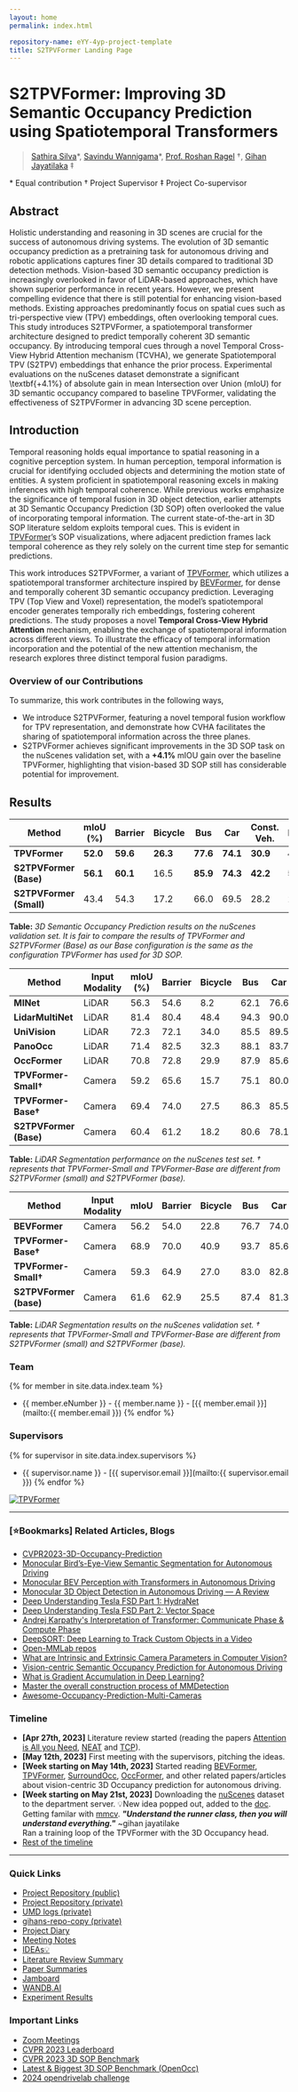 ```yaml
---
layout: home
permalink: index.html

repository-name: eYY-4yp-project-template
title: S2TPVFormer Landing Page
---
```


# S2TPVFormer: Improving 3D Semantic Occupancy Prediction using Spatiotemporal Transformers

> [Sathira Silva](https://sathiiii.github.io/)*, [Savindu Wannigama](https://savinduwannigama.github.io/)\*, [Prof. Roshan Ragel](https://scholar.google.com/citations?user=UTYj8usAAAAJ&hl=en) $\dagger$, [Gihan Jayatilaka](https://scholar.google.com/citations?user=ZsJpIO8AAAAJ&hl=en) $\ddagger$

\* Equal contribution $\dagger$ Project Supervisor $\ddagger$ Project Co-supervisor

## Abstract

Holistic understanding and reasoning in 3D scenes are crucial for the success of autonomous driving systems. The evolution of 3D semantic occupancy prediction as a pretraining task for autonomous driving and robotic applications captures finer 3D details compared to traditional 3D detection methods. Vision-based 3D semantic occupancy prediction is increasingly overlooked in favor of LiDAR-based approaches, which have shown superior performance in recent years. However, we present compelling evidence that there is still potential for enhancing vision-based methods. Existing approaches predominantly focus on spatial cues such as tri-perspective view (TPV) embeddings, often overlooking temporal cues. This study introduces S2TPVFormer, a spatiotemporal transformer architecture designed to predict temporally coherent 3D semantic occupancy. By introducing temporal cues through a novel Temporal Cross-View Hybrid Attention mechanism (TCVHA), we generate Spatiotemporal TPV (S2TPV) embeddings that enhance the prior process. Experimental evaluations on the nuScenes dataset demonstrate a significant \textbf{$+4.1$\%} of absolute gain in mean Intersection over Union (mIoU) for 3D semantic occupancy compared to baseline TPVFormer, validating the effectiveness of S2TPVFormer in advancing 3D scene perception.

## Introduction

Temporal reasoning holds equal importance to spatial reasoning in a cognitive perception system. In human perception, temporal information is crucial for identifying occluded objects and determining the motion state of entities. A system proficient in spatiotemporal reasoning excels in making inferences with high temporal coherence. While previous works emphasize the significance of temporal fusion in 3D object detection, earlier attempts at 3D Semantic Occupancy Prediction (3D SOP) often overlooked the value of incorporating temporal information. The current state-of-the-art in 3D SOP literature seldom exploits temporal cues. This is evident in [TPVFormer](https://github.com/wzzheng/tpvformer)’s SOP visualizations, where adjacent prediction frames lack temporal coherence as they rely solely on the current time step for semantic predictions. 

This work introduces S2TPVFormer, a variant of [TPVFormer](https://github.com/wzzheng/tpvformer), which utilizes a spatiotemporal transformer architecture inspired by [BEVFormer](https://github.com/fundamentalvision/BEVFormer), for dense and temporally coherent 3D semantic occupancy prediction. Leveraging TPV (Top View and Voxel) representation, the model’s spatiotemporal encoder generates temporally rich embeddings, fostering coherent predictions. The study proposes a novel **Temporal Cross-View Hybrid Attention** mechanism, enabling the exchange of spatiotemporal information across different views. To illustrate the efficacy of temporal information incorporation and the potential of the new attention mechanism, the research explores three distinct temporal fusion paradigms.

### Overview of our Contributions

To summarize, this work contributes in the following ways,
<!-- - We pioneer the use of TPV representation for embedding spatiotemporal information in 3D scenes within the domain of vision-centric SOP and the broader 3D perception literature.
- We introduce a novel temporal fusion workflow for TPV representation, analyzing how CVHA facilitates the sharing of spatiotemporal information across the three planes.
- The lower parameter model of our method achieves a significant **3.1%** improvement in mIoU for 3D SOP when evaluated on the [nuScenes](https://www.nuscenes.org/nuscenes/) validation dataset with [TPVFormer](https://github.com/wzzheng/tpvformer)’s sparse pseudo-voxel ground truth, compared to TPVFormer. -->

- We introduce S2TPVFormer, featuring a novel temporal fusion workflow for TPV representation, and demonstrate how CVHA facilitates the sharing of spatiotemporal information across the three planes.
- S2TPVFormer achieves significant improvements in the 3D SOP task on the nuScenes validation set, with a **+4.1%** mIOU gain over the baseline TPVFormer, highlighting that vision-based 3D SOP still has considerable potential for improvement.


## Results

| Method                   | mIoU (%) | Barrier | Bicycle | Bus  | Car  | Const. Veh. | Motorcycle | Pedestrian | Traffic Cone | Trailer | Truck | Drive. Surf. | Other Flat | Sidewalk | Terrain | Manmade | Vegetation |
|--------------------------|---------|---------|---------|------|------|-------------|------------|------------|--------------|---------|-------|--------------|------------|----------|---------|---------|------------|
| **TPVFormer**            | **52.0** | **59.6** | **26.3** | **77.6** | **74.1** | **30.9** | **47.5** | **41.8** | **20.2** | **44.9** | **67.8** | **86.3** | **54.5** | **55.5** | **54.6** | **47.5** | **44.0** |
| **S2TPVFormer (Base)**   | **56.1** | **60.1** | 16.5 | **85.9** | **74.3** | **42.2** | **51.5** | 37.0 | **21.2** | **49.4** | **74.2** | **86.4** | **56.3** | **57.9** | **55.0** | **65.4** | **65.0** |
| **S2TPVFormer (Small)**  | 43.4    | 54.3    | 17.2    | 66.0  | 69.5  | 28.2        | 22.8       | 32.1       | 15.1         | 31.7    | 59.6  | 82.4         | 49.9       | 47.8     | 47.4    | 34.9    | 36.0       |

**Table:** *3D Semantic Occupancy Prediction results on the nuScenes validation set. It is fair to compare the results of TPVFormer and S2TPVFormer (Base) as our Base configuration is the same as the configuration TPVFormer has used for 3D SOP.*


| Method                   | Input Modality | mIoU (%) | Barrier | Bicycle | Bus  | Car  | Const. Veh. | Motorcycle | Pedestrian | Traffic Cone | Trailer | Truck | Drive. Surf. | Other Flat | Sidewalk | Terrain | Manmade | Vegetation |
|--------------------------|---------------|---------|---------|---------|------|------|-------------|------------|------------|--------------|---------|-------|--------------|------------|----------|---------|---------|------------|
| **MINet**               | LiDAR         | 56.3    | 54.6    | 8.2     | 62.1 | 76.6 | 23.0        | 58.7       | 37.6       | 34.9         | 61.5    | 46.9  | 93.3         | 56.4       | 63.8     | 64.8    | 79.3    | 78.3       |
| **LidarMultiNet**       | LiDAR         | 81.4    | 80.4    | 48.4    | 94.3 | 90.0 | 71.5        | 87.2       | 85.2       | 80.4         | 86.9    | 74.8  | 97.8         | 67.3       | 80.7     | 76.5    | 92.1    | 89.6       |
| **UniVision**           | LiDAR         | 72.3    | 72.1    | 34.0    | 85.5 | 89.5 | 59.3        | 75.5       | 69.3       | 65.8         | 84.2    | 71.4  | 96.1         | 67.4       | 71.9     | 65.0    | 77.9    | 71.7       |
| **PanoOcc**             | LiDAR         | 71.4    | 82.5    | 32.3    | 88.1 | 83.7 | 46.1        | 76.5       | 67.6       | 53.6         | 82.9    | 69.5  | 96.0         | 66.3       | 72.3     | 66.3    | 80.5    | 77.3       |
| **OccFormer**           | LiDAR         | 70.8    | 72.8    | 29.9    | 87.9 | 85.6 | 57.1        | 74.9       | 63.2       | 53.5         | 83.0    | 67.6  | 94.8         | 61.9       | 70.0     | 66.0    | 84.0    | 80.5       |
| **TPVFormer-Small†**    | Camera        | 59.2    | 65.6    | 15.7    | 75.1 | 80.0 | 45.8        | 43.1       | 44.3       | 26.8         | 72.8    | 55.9  | 92.3         | 53.7       | 61.0     | 59.2    | 79.7    | 75.6       |
| **TPVFormer-Base†**     | Camera        | 69.4    | 74.0    | 27.5    | 86.3 | 85.5 | 60.7        | 68.0       | 62.1       | 49.1         | 81.9    | 68.4  | 94.1         | 59.5       | 66.5     | 63.5    | 83.8    | 79.9       |
| **S2TPVFormer (Base)**  | Camera        | 60.4    | 61.2    | 18.2    | 80.6 | 78.1 | 55.2        | 57.6       | 41.5       | 26.4         | 76.1    | 61.3  | 89.8         | 49.4       | 56.6     | 58.0    | 79.3    | 76.4       |

**Table:** *LiDAR Segmentation performance on the nuScenes test set. † represents that TPVFormer-Small and TPVFormer-Base are different from S2TPVFormer (small) and S2TPVFormer (base).*


| Method                   | Input Modality | mIoU  | Barrier | Bicycle | Bus  | Car  | Const. Veh. | Motorcycle | Pedestrian | Traffic Cone | Trailer | Truck | Drive. Surf. | Other Flat | Sidewalk | Terrain | Manmade | Vegetation |
|--------------------------|---------------|-------|---------|---------|------|------|-------------|------------|------------|--------------|---------|-------|--------------|------------|----------|---------|---------|------------|
| **BEVFormer**           | Camera        | 56.2  | 54.0    | 22.8    | 76.7 | 74.0 | 45.8        | 53.1       | 44.5       | 24.7         | 54.7    | 65.5  | 88.5         | 58.1       | 50.5     | 52.8    | 71.0    | 63.0       |
| **TPVFormer-Base†**     | Camera        | 68.9  | 70.0    | 40.9    | 93.7 | 85.6 | 49.8        | 68.4       | 59.7       | 38.2         | 65.3    | 83.0  | 93.3         | 64.4       | 64.3     | 64.5    | 81.6    | 79.3       |
| **TPVFormer-Small†**    | Camera        | 59.3  | 64.9    | 27.0    | 83.0 | 82.8 | 38.3        | 27.4       | 44.9       | 24.0         | 55.4    | 73.6  | 91.7         | 60.7       | 59.8     | 61.1    | 78.2    | 76.5       |
| **S2TPVFormer (base)**  | Camera        | 61.6  | 62.9    | 25.5    | 87.4 | 81.3 | 51.6        | 64.2       | 45.7       | 22.0         | 57.4    | 77.5  | 89.3         | 50.4       | 56.5     | 58.9    | 78.7    | 76.4       |

**Table:** *LiDAR Segmentation results on the nuScenes validation set. † represents that TPVFormer-Small and TPVFormer-Base are different from S2TPVFormer (small) and S2TPVFormer (base).*


### Team

{% for member in site.data.index.team %}
- {{ member.eNumber }} - {{ member.name }} - [{{ member.email }}](mailto:{{ member.email }})
{% endfor %}

### Supervisors

{% for supervisor in site.data.index.supervisors %}
- {{ supervisor.name }} - [{{ supervisor.email }}](mailto:{{ supervisor.email }})
{% endfor %}


[![TPVFormer](https://img.youtube.com/vi/AQQQ3sVREaE/0.jpg)](https://www.youtube.com/watch?v=AQQQ3sVREaE)


---

### \[⭐Bookmarks\] Related Articles, Blogs
- [CVPR2023-3D-Occupancy-Prediction](https://github.com/CVPR2023-3D-Occupancy-Prediction/CVPR2023-3D-Occupancy-Prediction)
- [Monocular Bird’s-Eye-View Semantic Segmentation for Autonomous Driving](https://towardsdatascience.com/monocular-birds-eye-view-semantic-segmentation-for-autonomous-driving-ee2f771afb59)
- [Monocular BEV Perception with Transformers in Autonomous Driving](https://towardsdatascience.com/monocular-bev-perception-with-transformers-in-autonomous-driving-c41e4a893944)
- [Monocular 3D Object Detection in Autonomous Driving — A Review](https://towardsdatascience.com/monocular-3d-object-detection-in-autonomous-driving-2476a3c7f57e)
- [Deep Understanding Tesla FSD Part 1: HydraNet](https://saneryee-studio.medium.com/deep-understanding-tesla-fsd-part-1-hydranet-1b46106d57)
- [Deep Understanding Tesla FSD Part 2: Vector Space](https://saneryee-studio.medium.com/deep-understanding-tesla-fsd-part-2-vector-space-2964bfc10b17)
- [Andrej Karpathy's Interpretation of Transformer: Communicate Phase & Compute Phase](https://youtu.be/XfpMkf4rD6E?t=1353)
- [DeepSORT: Deep Learning to Track Custom Objects in a Video](https://nanonets.com/blog/object-tracking-deepsort/)
- [Open-MMLab repos](https://github.com/open-mmlab/mmengine)
- [What are Intrinsic and Extrinsic Camera Parameters in Computer Vision?](https://towardsdatascience.com/what-are-intrinsic-and-extrinsic-camera-parameters-in-computer-vision-7071b72fb8ec)
- [Vision-centric Semantic Occupancy Prediction for Autonomous Driving](https://towardsdatascience.com/vision-centric-semantic-occupancy-prediction-for-autonomous-driving-16a46dbd6f65)
- [What is Gradient Accumulation in Deep Learning?](https://towardsdatascience.com/what-is-gradient-accumulation-in-deep-learning-ec034122cfa)
- [Master the overall construction process of MMDetection](https://zhuanlan.zhihu.com/p/341954021)
- [Awesome-Occupancy-Prediction-Multi-Cameras](https://github.com/chaytonmin/Awesome-Surrounding-Semantic-Occupancy-Prediction)

### Timeline

- **[Apr 27th, 2023]** Literature review started (reading the papers [Attention is All you Need](https://arxiv.org/abs/1706.03762), [NEAT](https://arxiv.org/abs/2109.04456) and [TCP](https://arxiv.org/abs/2206.08129)).
- **[May 12th, 2023]** First meeting with the supervisors, pitching the ideas.
- **[Week starting on May 14th, 2023]** Started reading [BEVFormer](https://arxiv.org/abs/2203.17270), [TPVFormer](https://github.com/wzzheng/TPVFormer), [SurroundOcc](https://arxiv.org/abs/2303.09551), [OccFormer](https://arxiv.org/abs/2304.05316), and other related papers/articles about vision-centric 3D Occupancy prediction for autonomous driving.
- **[Week starting on May 21st, 2023]** Downloading the [nuScenes](https://www.nuscenes.org/nuscenes/) dataset to the department server. 💡New idea popped out, added to the [doc](https://docs.google.com/document/d/1Q0V5T9e5vz9v4gMgqhBe68V2NfEGpRri8H5HDJT0jig/edit?usp=sharing). Getting familar with [mmcv](https://mmengine.readthedocs.io/en/latest/tutorials/runner.html). **_"Understand the runner class, then you will understand everything."_** ~gihan jayatilake <br>Ran a training loop of the TPVFormer with the 3D Occupancy head.
- [Rest of the timeline](https://docs.google.com/spreadsheets/d/1HMXVH5t07wr_fwBvPOInlXgtxpGAyylD0ZThz48vP4E/edit?usp=sharing)

---

### Quick Links

- [Project Repository (public)](https://github.com/cepdnaclk/e17-4yp-3D-Occupancy-Prediction-for-Autonomous-Driving)
- [Project Repository (private)](https://github.com/autonomousperception/S2TPVFormer)
- [UMD logs (private)](https://github.com/autonomousperception/umd-logs/tree/main)
- [gihans-repo-copy (private)](https://github.com/autonomousperception/gihans-repo-copy)
- [Project Diary](https://docs.google.com/document/d/1ws0hRpEfZc4wDm7a-rtydrG4abKDJQv4r4gB88s6gLo/edit?usp=sharing)
- [Meeting Notes](https://drive.google.com/drive/folders/12DhoAxGAD_xgDAIP6TBwrTsmBXJAfI4c?usp=sharing)
- [IDEAs💡](https://docs.google.com/document/d/1Q0V5T9e5vz9v4gMgqhBe68V2NfEGpRri8H5HDJT0jig/edit?usp=sharing)
- [Literature Review Summary](https://docs.google.com/spreadsheets/d/1t0dZtdaSt9DUCvQl5zDW9iCib0_WepOSmF6MImoRdKg/edit?usp=sharing)
- [Paper Summaries](https://drive.google.com/drive/folders/1MJF-aodwWPemzLQnnnE4CN6oSKosoytd?usp=sharing)
- [Jamboard](https://jamboard.google.com/d/11U-PCR4-SQXJWzTMW90iI3Ad9wVkUIkfwcz_y7w39Ts/viewer?pli=1&f=2)
- [WANDB.AI](https://wandb.ai/fyp-3d-occ)
- [Experiment Results](https://docs.google.com/spreadsheets/d/1i-JYNyIdzsA-OY0sdwwf0jy-vq9h5CuZkAKE_B4S8iU/edit#gid=610804817)

### Important  Links

- [Zoom Meetings](https://learn.zoom.us/j/61977437413?pwd=SEdRSHNsQUQ0OGcwakxVNkhlOGt4Zz09)
- [CVPR 2023 Leaderboard](https://opendrivelab.com/AD23Challenge.html#3d_occupancy_prediction)
- [CVPR 2023 3D SOP Benchmark](https://github.com/CVPR2023-3D-Occupancy-Prediction/CVPR2023-3D-Occupancy-Prediction)
- [Latest & Biggest 3D SOP Benchmark (OpenOcc)](https://github.com/OpenDriveLab/OpenScene)
- [2024 opendrivelab challenge](https://opendrivelab.com/AD24Challenge.html)
